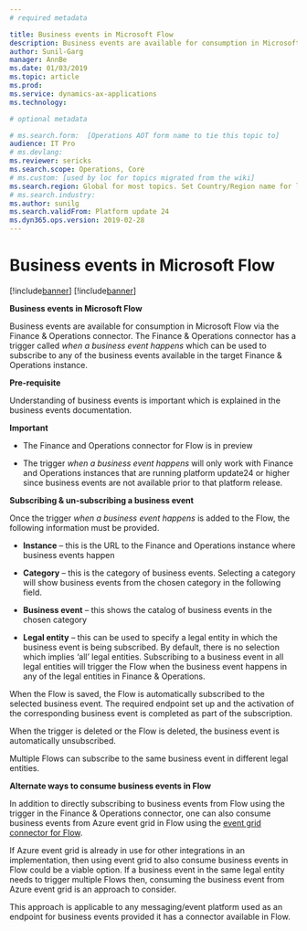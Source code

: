 ```yaml
---
# required metadata

title: Business events in Microsoft Flow
description: Business events are available for consumption in Microsoft Flow via the Finance & Operations connector. The Finance & Operations connector has a trigger called when a business event happens which can be used to subscribe to any of the business events available in the target Finance & Operations instance.
author: Sunil-Garg
manager: AnnBe
ms.date: 01/03/2019
ms.topic: article
ms.prod: 
ms.service: dynamics-ax-applications
ms.technology: 

# optional metadata

# ms.search.form:  [Operations AOT form name to tie this topic to]
audience: IT Pro
# ms.devlang: 
ms.reviewer: sericks
ms.search.scope: Operations, Core
# ms.custom: [used by loc for topics migrated from the wiki]
ms.search.region: Global for most topics. Set Country/Region name for localizations
# ms.search.industry: 
ms.author: sunilg
ms.search.validFrom: Platform update 24
ms.dyn365.ops.version: 2019-02-28
---
```


# Business events in Microsoft Flow

[!include[banner](../includes/banner.md)]
[!include[banner](../includes/preview-banner.md)]


**Business events in Microsoft Flow**

Business events are available for consumption in Microsoft Flow via the Finance
& Operations connector. The Finance & Operations connector has a trigger called
*when a business event happens* which can be used to subscribe to any of the
business events available in the target Finance & Operations instance.

**Pre-requisite**

Understanding of business events is important which is explained in the business
events documentation.

**Important**

-   The Finance and Operations connector for Flow is in preview

-   The trigger *when a business event happens* will only work with Finance and
    Operations instances that are running platform update24 or higher since
    business events are not available prior to that platform release.

**Subscribing & un-subscribing a business event**

Once the trigger *when a business event happens* is added to the Flow, the
following information must be provided.

-   **Instance** – this is the URL to the Finance and Operations instance where
    business events happen

-   **Category** – this is the category of business events. Selecting a category
    will show business events from the chosen category in the following field.

-   **Business event** – this shows the catalog of business events in the chosen
    category

-   **Legal entity** – this can be used to specify a legal entity in which the
    business event is being subscribed. By default, there is no selection which
    implies ‘all’ legal entities. Subscribing to a business event in all legal
    entities will trigger the Flow when the business event happens in any of the
    legal entities in Finance & Operations.

When the Flow is saved, the Flow is automatically subscribed to the selected
business event. The required endpoint set up and the activation of the
corresponding business event is completed as part of the subscription.

When the trigger is deleted or the Flow is deleted, the business event is
automatically unsubscribed.

Multiple Flows can subscribe to the same business event in different legal
entities.

**Alternate ways to consume business events in Flow**

In addition to directly subscribing to business events from Flow using the
trigger in the Finance & Operations connector, one can also consume business
events from Azure event grid in Flow using the [event grid connector for
Flow](https://docs.microsoft.com/en-us/connectors/azureeventgrid/).

If Azure event grid is already in use for other integrations in an
implementation, then using event grid to also consume business events in Flow
could be a viable option. If a business event in the same legal entity needs to
trigger multiple Flows then, consuming the business event from Azure event grid
is an approach to consider.

This approach is applicable to any messaging/event platform used as an endpoint
for business events provided it has a connector available in Flow.
